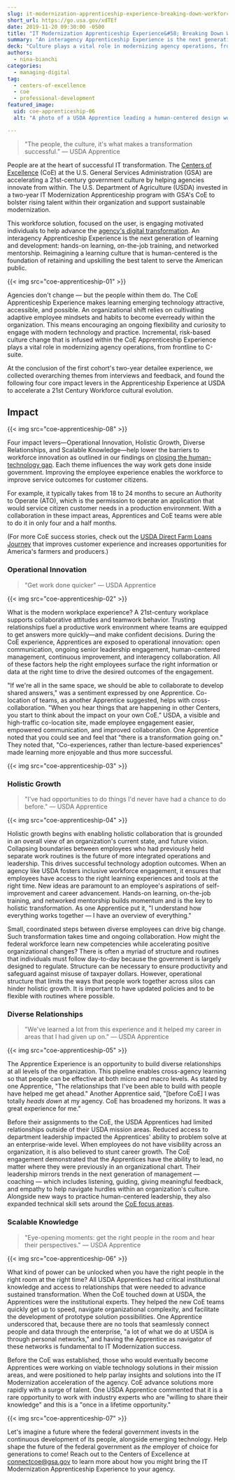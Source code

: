 ```yaml
---
slug: it-modernization-apprenticeship-experience-breaking-down-workforce-innovation-barriers-at-usda
short_url: https://go.usa.gov/xdTEf
date: 2019-11-20 09:30:00 -0500
title: "IT Modernization Apprenticeship Experience&#58; Breaking Down Workforce Innovation Barriers at USDA"
summary: "An interagency Apprenticeship Experience is the next generation of learning and development: hands-on learning, on-the-job training, and networked mentorship&#46;"
deck: "Culture plays a vital role in modernizing agency operations, from frontline to C-suite&#46;"
authors:
  - nina-bianchi
categories:
  - managing-digital
tag:
  - centers-of-excellence
  - coe
  - professional-development
featured_image:
  uid: coe-apprenticeship-06
  alt: "A photo of a USDA Apprentice leading a human-centered design workshop. Three people are working at a table on an activity, and one person is standing in front of a customer journey map and a tall, dark board with colorful sticky notes of ideas from a brainstorming session."

---
```


> "The people, the culture, it's what makes a transformation successful." — USDA Apprentice

People are at the heart of successful IT transformation. The [Centers of Excellence](https://coe.gsa.gov/) (CoE) at the U.S. General Services Administration (GSA) are accelerating a 21st-century government culture by helping agencies innovate from within. The U.S. Department of Agriculture (USDA) invested in a two-year IT Modernization Apprenticeship program with GSA's CoE to bolster rising talent within their organization and support sustainable modernization.

This workforce solution, focused on the user, is engaging motivated individuals to help advance the [agency's digital transformation](https://coe.gsa.gov/2019/09/24/cx-update-13.html). An interagency Apprenticeship Experience is the next generation of learning and development: hands-on learning, on-the-job training, and networked mentorship. Reimagining a learning culture that is human-centered is the foundation of retaining and upskilling the best talent to serve the American public.

{{< img src="coe-apprenticeship-01" >}}

Agencies don't change — but the people within them do. The CoE Apprenticeship Experience makes learning emerging technology attractive, accessible, and possible. An organizational shift relies on cultivating adaptive employee mindsets and habits to become everready within the organization. This means encouraging an ongoing flexibility and curiosity to engage with modern technology and practice. Incremental, risk-based culture change that is infused within the CoE Apprenticeship Experience plays a vital role in modernizing agency operations, from frontline to C-suite.

At the conclusion of the first cohort's two-year detailee experience, we collected overarching themes from interviews and feedback, and found the following four core impact levers in the Apprenticeship Experience at USDA to accelerate a 21st Century Workforce cultural evolution.

## Impact

{{< img src="coe-apprenticeship-08" >}}

Four impact levers&mdash;Operational Innovation, Holistic Growth, Diverse Relationships, and Scalable Knowledge&mdash;help lower the barriers to workforce innovation as outlined in our findings on [closing the human-technology gap](https://digital.gov/2019/09/11/technology-transformation-begins-with-people-closing-human-technology-gap/). Each theme influences the way work gets done inside government. Improving the employee experience enables the workforce to improve service outcomes for customer citizens.

For example, it typically takes from 18 to 24 months to secure an Authority to Operate (ATO), which is the permission to operate an application that would service citizen customer needs in a production environment. With a collaboration in these impact areas, Apprentices and CoE teams were able to do it in only four and a half months.

(For more CoE success stories, check out the [USDA Direct Farm Loans Journey](https://coe.gsa.gov/coe/farm-loans/index.html) that improves customer experience and increases opportunities for America's farmers and producers.)

### Operational Innovation

> "Get work done quicker" — USDA Apprentice

{{< img src="coe-apprenticeship-02" >}}

What is the modern workplace experience? A 21st-century workplace supports collaborative attitudes and teamwork behavior. Trusting relationships fuel a productive work environment where teams are equipped to get answers more quickly—and make confident decisions. During the CoE experience, Apprentices are exposed to operational innovation: open communication, ongoing senior leadership engagement, human-centered management, continuous improvement, and interagency collaboration. All of these factors help the right employees surface the right information or data at the right time to drive the desired outcomes of the engagement.

"If we're all in the same space, we should be able to collaborate to develop shared answers," was a sentiment expressed by one Apprentice. Co-location of teams, as another Apprentice suggested, helps with cross-collaboration. "When you hear things that are happening in other Centers, you start to think about the impact on your own CoE." USDA, a visible and high-traffic co-location site, made employee engagement easier, empowered communication, and improved collaboration. One Apprentice noted that you could see and feel that "there is a transformation going on." They noted that, "Co-experiences, rather than lecture-based experiences" made learning more enjoyable and thus more successful.

{{< img src="coe-apprenticeship-03" >}}

### Holistic Growth

> "I've had opportunities to do things I'd never have had a chance to do before." — USDA Apprentice

{{< img src="coe-apprenticeship-04" >}}

Holistic growth begins with enabling holistic collaboration that is grounded in an overall view of an organization's current state, and future vision. Collapsing boundaries between employees who had previously held separate work routines is the future of more integrated operations and leadership. This drives successful technology adoption outcomes. When an agency like USDA fosters inclusive workforce engagement, it ensures that employees have access to the right learning experiences and tools at the right time. New ideas are paramount to an employee's aspirations of self-improvement and career advancement. Hands-on learning, on-the-job training, and networked mentorship builds momentum and is the key to holistic transformation. As one Apprentice put it, "I understand how everything works together — I have an overview of everything."

Small, coordinated steps between diverse employees can drive big change. Such transformation takes time and ongoing collaboration. How might the federal workforce learn new competencies while accelerating positive organizational changes? There is often a myriad of structure and routines that individuals must follow day-to-day because the government is largely designed to regulate. Structure can be necessary to ensure productivity and safeguard against misuse of taxpayer dollars. However, operational structure that limits the ways that people work together across silos can hinder holistic growth. It is important to have updated policies and to be flexible with routines where possible.

### Diverse Relationships

> "We've learned a lot from this experience and it helped my career in areas that I had given up on." — USDA Apprentice

{{< img src="coe-apprenticeship-05" >}}

The Apprentice Experience is an opportunity to build diverse relationships at all levels of the organization. This pipeline enables cross-agency learning so that people can be effective at both micro and macro levels. As stated by one Apprentice, "The relationships that I've been able to build with people have helped me get ahead." Another Apprentice said, "[before CoE] I was totally _heads down_ at my agency. CoE has broadened my horizons. It was a great experience for me."

Before their assignments to the CoE, the USDA Apprentices had limited relationships outside of their USDA mission areas. Reduced access to department leadership impacted the Apprentices' ability to problem solve at an enterprise-wide level. When employees do not have visibility across an organization, it is also believed to stunt career growth. The CoE engagement demonstrated that the Apprentices have the ability to lead, no matter where they were previously in an organizational chart. Their leadership mirrors trends in the next generation of management — coaching — which includes listening, guiding, giving meaningful feedback, and empathy to help navigate hurdles within an organization's culture. Alongside new ways to practice human-centered leadership, they also expanded technical skill sets around the [CoE focus areas](https://coe.gsa.gov/about/approach-team-structure.html).

### Scalable Knowledge

> "Eye-opening moments: get the right people in the room and hear their perspectives." — USDA Apprentice

{{< img src="coe-apprenticeship-06" >}}

What kind of power can be unlocked when you have the right people in the right room at the right time? All USDA Apprentices had critical institutional knowledge and access to relationships that were needed to advance sustained transformation. When the CoE touched down at USDA, the Apprentices were the institutional experts. They helped the new CoE teams quickly get up to speed, navigate organizational complexity, and facilitate the development of prototype solution possibilities. One Apprentice underscored that, because there are no tools that seamlessly connect people and data through the enterprise, "a lot of what we do at USDA is through personal networks," and having the Apprentice as navigator of these networks is fundamental to IT Modernization success.

Before the CoE was established, those who would eventually become Apprentices were working on viable technology solutions in their mission areas, and were positioned to help parlay insights and solutions into the IT Modernization acceleration of the agency. CoE advance solutions more rapidly with a surge of talent. One USDA Apprentice commented that it is a rare opportunity to work with industry experts who are "willing to share their knowledge" and this is a "once in a lifetime opportunity."

{{< img src="coe-apprenticeship-07" >}}

Let's imagine a future where the federal government invests in the continuous development of its people, alongside emerging technology. Help shape the future of the federal government as _the_ employer of choice for generations to come! Reach out to the Centers of Excellence at [connectcoe@gsa.gov](mailto:connectcoe@gsa.gov) to learn more about how you might bring the IT Modernization Apprenticeship Experience to your agency.
